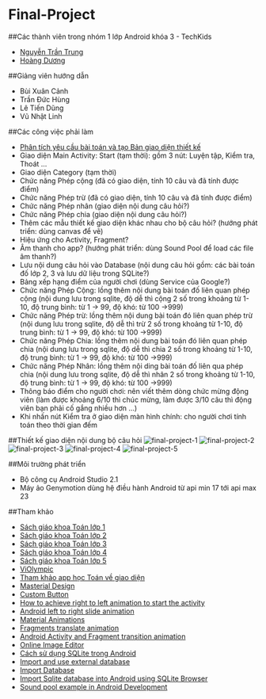 # Final-Project

##Các thành viên trong nhóm 1 lớp Android khóa 3 - TechKids
+ [Nguyễn Trần Trung](https://github.com/trantrungnt)
+ [Hoàng Dương](https://github.com/hoangduong97) 

##Giảng viên hướng dẫn 
+ Bùi Xuân Cảnh
+ Trần Đức Hùng
+ Lê Tiến Dũng
+ Vũ Nhật Linh

##Các công việc phải làm
+ [Phân tích yêu cầu bài toán và tạo Bản giao diện thiết kế](https://goo.gl/aFsDRo)
+ Giao diện Main Activity: Start (tạm thời): gồm 3 nút: Luyện tập, Kiểm tra, Thoát ...
+ Giao diện Category (tạm thời)
+ Chức năng Phép cộng (đã có giao diện, tính 10 câu và đã tính được điểm) 
+ Chức năng Phép trừ (đã có giao diện, tính 10 câu và đã tính được điểm)
+ Chức năng Phép nhân (giao diện nội dung câu hỏi?)
+ Chức năng Phép chia (giao diện nội dung câu hỏi?)
+ Thêm các mẫu thiết kế giao diện khác nhau cho bộ câu hỏi? (hướng phát triển: dùng canvas để vẽ)
+ Hiệu ứng cho Activity, Fragment?
+ Âm thanh cho app? (hướng phát triển: dùng Sound Pool để load các file âm thanh?)
+ Lưu nội dung câu hỏi vào Database (nội dung câu hỏi gồm: các bài toán đố lớp 2, 3 và lưu dữ liệu trong SQLite?)
+ Bảng xếp hạng điểm của người chơi (dùng Service của Google?)
+ Chức năng Phép Cộng: lồng thêm nội dung bài toán đố liên quan phép cộng (nội dung lưu trong sqlite, độ dễ thì cộng 2 số trong khoảng từ 1-10, độ trung bình: từ 1 -> 99, độ khó: từ 100 ->999)
+ Chức năng Phép trừ: lồng thêm nội dung bài toán đó liên quan phép trừ (nội dung lưu trong sqlite, độ dễ thì trừ 2 số trong khoảng từ 1-10, độ trung bình: từ 1 -> 99, độ khó: từ 100 ->999)
+ Chức năng Phép Chia: lồng thêm nội dung bài toán đó liên quan phép chia (nội dung lưu trong sqlite, độ dễ thì chia 2 số trong khoảng từ 1-10, độ trung bình: từ 1 -> 99, độ khó: từ 100 ->999)
+ Chức năng Phép Nhân: lồng thêm nội ding bài toán đố liên qua phép chia (nội dung lưu trong sqlite, độ dễ thì nhân 2 số trong khoảng từ 1-10, độ trung bình: từ 1 -> 99, độ khó: từ 100 ->999)
+ Thông báo điểm cho người chơi: nên viết thêm dòng chức mừng động viên (làm được khoảng 6/10 thì chúc mừng, làm được 3/10 câu thì động viên bạn phải cố gắng nhiều hơn ...)
+ Khi nhấn nút Kiểm tra ở giao diện màn hình chính: cho người chơi tính toán theo thời gian đếm


##Thiết kế giao diện nội dung bộ câu hỏi
![final-project-1](http://i477.photobucket.com/albums/rr132/trungepu/final-project-1_zpsrznvlfms.jpg)
![final-project-2](http://i477.photobucket.com/albums/rr132/trungepu/final-project-2_zpskimzcq8w.jpg)
![final-project-3](http://i477.photobucket.com/albums/rr132/trungepu/final-project-3_zpszer33gez.jpg)
![final-project-4](http://i477.photobucket.com/albums/rr132/trungepu/final-project-4_zpsuvkmkz6k.jpg)
![final-project-5](http://i477.photobucket.com/albums/rr132/trungepu/final-project-5_zpsscqmdss7.jpg)

##Môi trường phát triển
+ Bộ công cụ Android Studio 2.1
+ Máy ảo Genymotion dùng hệ điều hành Android từ api min 17 tới api max 23

##Tham khảo
+ [Sách giáo khoa Toán lớp 1](http://booktoan.com/sach-giao-khoa-toan-lop-1.html)
+ [Sách giáo khoa Toán lớp 2](http://booktoan.com/sach-giao-khoa-toan-lop-2.html)
+ [Sách giáo khoa Toán lớp 3](http://booktoan.com/sach-giao-khoa-toan-lop-3.html)
+ [Sách giáo khoa Toán lớp 4](http://booktoan.com/sach-giao-khoa-toan-lop-4.html)
+ [Sách giáo khoa Toán lớp 5](http://booktoan.com/sach-giao-khoa-toan-lop-5.html)
+ [ViOlympic](http://violympic.vn/)
+ [Tham khảo app học Toán về giao diện](https://www.youtube.com/watch?v=qqVKs1aBLgI)
+ [Masterial Design](https://www.google.com/design/spec/style/color.html#color-color-schemes)
+ [Custom Button](https://androidcookbook.com/Recipe.seam?recipeId=3307)
+ [How to achieve right to left animation to start the activity](http://stackoverflow.com/questions/26431017/how-to-achieve-right-to-left-animation-to-start-the-activity)
+ [Android left to right slide animation](http://stackoverflow.com/questions/5151591/android-left-to-right-slide-animation)
+ [Material Animations](https://github.com/lgvalle/Material-Animations)
+ [Fragments translate animation](http://trickyandroid.com/fragments-translate-animation/)
+ [Android Activity and Fragment transition animation](http://www.programering.com/a/MzN5UDMwATE.html)
+ [Online Image Editor](http://www.online-image-editor.com/)
+ [Cách sử dụng SQLite trong Android](https://duythanhcse.wordpress.com/2013/06/12/bai-tap-31-cach-su-dung-sqlite-trong-android/)
+ [Import and use external database](http://www.javahelps.com/2015/04/import-and-use-external-database-in.html)
+ [Import Database](https://gist.github.com/donaldlittlepie/1271795)
+ [Import Sqlite database into Android using SQLite Browser](http://androidgifts.com/import-sqlite-database-into-android-using-sqlite-browser/)
+ [Sound pool example in Android Development](http://www.edumobile.org/android/sound-pool-example-in-android-development/)
